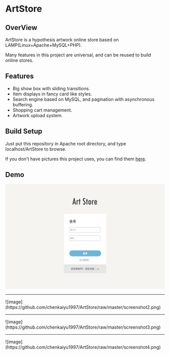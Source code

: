 # ArtStore

## OverView

ArtStore is a hypothesis artwork online store based on LAMP(Linux+Apache+MySQL+PHP). 

Many features in this project are universal, and can be reused to build online stores.
  
## Features

* Big show box with sliding transitions.
* Item displays in fancy card like styles.
* Search engine based on MySQL, and pagination with asynchronous buffering.
* Shopping cart management.
* Artwork upload system.

## Build Setup

Just put this repository in Apache root directory, and type localhost/ArtStore to browse.

If you don't have pictures this project uses, you can find them [here](https://www.amazon.cn/%E5%9B%BE%E4%B9%A6/dp/1292057092).


## Demo
![image](https://github.com/chenkaiyu1997/ArtStore/raw/master/screenshot1.png)
<hr>
![image](https://github.com/chenkaiyu1997/ArtStore/raw/master/screenshot2.png)
<hr>
![image](https://github.com/chenkaiyu1997/ArtStore/raw/master/screenshot3.png)
<hr>
![image](https://github.com/chenkaiyu1997/ArtStore/raw/master/screenshot4.png)

